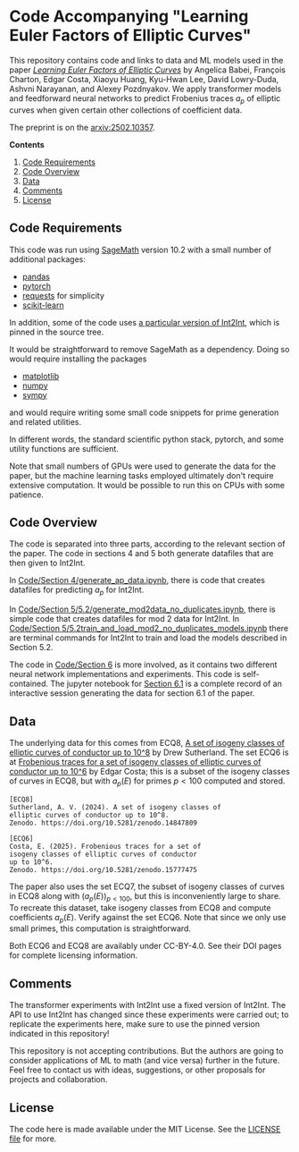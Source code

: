 # Code Accompanying "Learning Euler Factors of Elliptic Curves" #

This repository contains code and links to data and ML models used in the paper [*Learning Euler Factors of Elliptic Curves*](https://arxiv.org/abs/2502.10357) by Angelica Babei, François Charton, Edgar Costa, Xiaoyu Huang, Kyu-Hwan Lee, David Lowry-Duda, Ashvni Narayanan, and Alexey Pozdnyakov. We apply transformer models and feedforward neural networks to predict Frobenius traces $a_p$ of elliptic curves when given certain other collections of coefficient data.

The preprint is on the [arxiv:2502.10357](https://arxiv.org/abs/2502.10357).

**Contents**

1. [Code Requirements](#code-requirements)
1. [Code Overview](#code-overview)
1. [Data](#data)
1. [Comments](#comments)
1. [License](#license)

## Code Requirements ##

This code was run using [SageMath](https://www.sagemath.org/) version 10.2 with a small number of additional packages:

- [pandas](https://pandas.pydata.org/)
- [pytorch](https://pytorch.org/)
- [requests](https://pypi.org/project/requests/) for simplicity
- [scikit-learn](https://scikit-learn.org/stable/)

In addition, some of the code uses [a particular version of Int2Int](https://github.com/f-charton/Int2Int/tree/7379f2366fbbc30cbe1dc84653ddb87cfd78851c), which is pinned in the source tree.

It would be straightforward to remove SageMath as a dependency. Doing so would require installing the packages

- [matplotlib](https://matplotlib.org/)
- [numpy](https://numpy.org/)
- [sympy](https://www.sympy.org/en/index.html)

and would require writing some small code snippets for prime generation and related utilities.

In different words, the standard scientific python stack, pytorch, and some utility functions are sufficient.

Note that small numbers of GPUs were used to generate the data for the paper, but the machine learning tasks employed ultimately don't require extensive computation. It would be possible to run this on CPUs with some patience.


## Code Overview ##

The code is separated into three parts, according to the relevant section of the paper.
The code in sections 4 and 5 both generate datafiles that are then given to Int2Int.

In [Code/Section 4/generate_ap_data.ipynb](/Code/Section%204/generate_ap_data.ipynb), there is code that creates datafiles for predicting $a_p$ for Int2Int. 

In [Code/Section 5/5.2/generate_mod2data_no_duplicates.ipynb](/Code/Section%205/5.2/generate_mod2data_no_duplicates.ipynb), there is simple code that creates datafiles for mod $2$ data for Int2Int. In [Code/Section 5/5.2train_and_load_mod2_no_duplicates_models.ipynb](/Code/Section%205/5.2/train_and_load_mod2_no_duplicates_models.ipynb) there are terminal commands for Int2Int to train and load the models described in Section 5.2.

The code in [Code/Section 6](https://github.com/ababei/LearningEulerFactors/tree/main/Code/Section%206/) is more involved, as it contains two different neural network implementations and experiments. This code is self-contained. The jupyter notebook for [Section 6.1](https://github.com/ababei/LearningEulerFactors/blob/main/Code/Section%206/6.1/nn_exp_and_saliency.ipynb) is a complete record of an interactive session generating the data for section 6.1 of the paper.


## Data ##

The underlying data for this comes from ECQ8, [A set of isogeny classes of elliptic curves of conductor up to 10^8](https://zenodo.org/records/14847809) by Drew Sutherland. The set ECQ6 is at [Frobenious traces for a set of isogeny classes of elliptic curves of conductor up to 10^6](https://zenodo.org/records/15777475)
by Edgar Costa; this is a subset of the isogeny classes of curves in ECQ8, but with $a_p(E)$ for primes $p < 100$ computed and stored.

    [ECQ8]
    Sutherland, A. V. (2024). A set of isogeny classes of
    elliptic curves of conductor up to 10^8.
    Zenodo. https://doi.org/10.5281/zenodo.14847809

    [ECQ6]
    Costa, E. (2025). Frobenious traces for a set of
    isogeny classes of elliptic curves of conductor 
    up to 10^6.
    Zenodo. https://doi.org/10.5281/zenodo.15777475

The paper also uses the set ECQ7, the subset of isogeny classes of curves in ECQ8 along with $(a_p(E))_{p < 100}$, but this is inconveniently large to share. To recreate this dataset, take isogeny classes from ECQ8 and compute coefficients $a_p(E)$. Verify against the set ECQ6. Note that since we only use small primes, this computation is straightforward.

Both ECQ6 and ECQ8 are availably under CC-BY-4.0. See their DOI pages for complete licensing information.


## Comments ##

The transformer experiments with Int2Int use a fixed version of Int2Int.
The API to use Int2Int has changed since these experiments were carried out; to replicate the experiments here, make sure to use the pinned version indicated in this repository!

This repository is not accepting contributions. But the authors are going to consider applications of ML to math (and vice versa) further in the future. Feel free to contact us with ideas, suggestions, or other proposals for projects and collaboration.


## License ##

The code here is made available under the MIT License. See the [LICENSE file](/LICENSE) for more.
